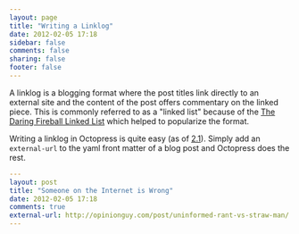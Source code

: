 ```yaml
---
layout: page
title: "Writing a Linklog"
date: 2012-02-05 17:18
sidebar: false
comments: false
sharing: false
footer: false
---
```


A linklog is a blogging format where the post titles link directly to an external site and the content of the post offers commentary on the linked piece. This is commonly referred to as a "linked list" because of the [The Daring Fireball Linked List](http://daringfireball.net/linked/) which helped to popularize the format.

Writing a linklog in Octopress is quite easy (as of [2.1](link-needed)). Simply add an `external-url` to the yaml front matter of a blog post and Octopress does the rest.

``` yml Sample Yaml Front Matter
---
layout: post
title: "Someone on the Internet is Wrong"
date: 2012-02-05 17:18
comments: true
external-url: http://opinionguy.com/post/uninformed-rant-vs-straw-man/
---
```


